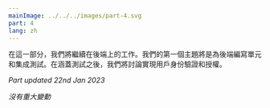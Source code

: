 ```yaml
---
mainImage: ../../../images/part-4.svg
part: 4
lang: zh
---
```


<div class="intro">

<!-- In this part, we will continue our work on the backend. Our first major theme will be writing unit and integration tests for the backend. After we have covered testing, we will take a look at implementing user authentication and authorization.-->
在這一部分，我們將繼續在後端上的工作。我們的第一個主題將是為後端編寫單元和集成測試。在涵蓋測試之後，我們將討論實現用戶身份驗證和授權。

<i>Part updated 22nd Jan 2023</i>
<!-- - <i>No major changes</i>-->
<i>沒有重大變動</i>

</div>
